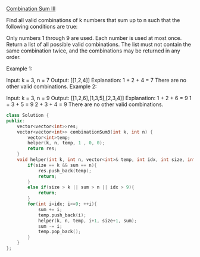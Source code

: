 [Combination Sum III](https://leetcode.com/problems/combination-sum-iii/)

Find all valid combinations of k numbers that sum up to n such that the following conditions are true:

Only numbers 1 through 9 are used.
Each number is used at most once.
Return a list of all possible valid combinations. The list must not contain the same combination twice, and the combinations may be returned in any order.

Example 1:

Input: k = 3, n = 7
Output: [[1,2,4]]
Explanation:
1 + 2 + 4 = 7
There are no other valid combinations.
Example 2:

Input: k = 3, n = 9
Output: [[1,2,6],[1,3,5],[2,3,4]]
Explanation:
1 + 2 + 6 = 9
1 + 3 + 5 = 9
2 + 3 + 4 = 9
There are no other valid combinations.

```cpp
class Solution {
public:
    vector<vector<int>>res;
    vector<vector<int>> combinationSum3(int k, int n) {
        vector<int>temp;
        helper(k, n, temp, 1 , 0, 0);
        return res;
    }
    void helper(int k, int n, vector<int>& temp, int idx, int size, int sum){
        if(size == k && sum == n){
            res.push_back(temp);
            return;
        }
        else if(size > k || sum > n || idx > 9){
            return;
        }
        for(int i=idx; i<=9; ++i){
            sum += i;
            temp.push_back(i);
            helper(k, n, temp, i+1, size+1, sum);
            sum -= i;
            temp.pop_back();
        }
    }
};
```
